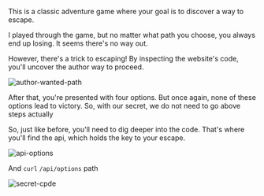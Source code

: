 This is a classic adventure game where your goal is to discover a way to escape.

I played through the game, but no matter what path you choose, you always end up losing. It seems there's no way out. 

However, there's a trick to escaping! By inspecting the website's code, you'll uncover the author way to proceed.

![author-wanted-path](https://github.com/user-attachments/assets/7617378d-c434-4a1f-a793-3b26c635381a)

After that, you're presented with four options. But once again, none of these options lead to victory.
So, with our secret, we do not need to go above steps actually

So, just like before, you'll need to dig deeper into the code. That's where you'll find the api, which holds the key to your escape.

![api-options](https://github.com/user-attachments/assets/77167163-d5fb-4f0f-b8b7-776d05b5ce1f)

And `curl` `/api/options` path 

![secret-cpde](https://github.com/user-attachments/assets/7c6db5e0-3683-4c87-8860-e7817224a27a)
